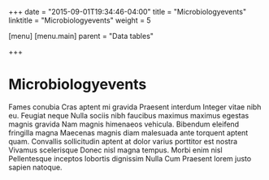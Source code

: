 +++
date = "2015-09-01T19:34:46-04:00"
title = "Microbiologyevents"
linktitle = "Microbiologyevents"
weight = 5

[menu]
  [menu.main]
    parent = "Data tables"

+++

# Microbiologyevents

Fames conubia Cras aptent mi gravida Praesent interdum Integer vitae nibh eu. Feugiat neque Nulla sociis nibh faucibus maximus maximus egestas magnis gravida Nam magnis himenaeos vehicula. Bibendum eleifend fringilla magna Maecenas magnis diam malesuada ante torquent aptent quam. Convallis sollicitudin aptent at dolor varius porttitor est nostra Vivamus scelerisque Donec nisl magna tempus. Morbi enim nisl Pellentesque inceptos lobortis dignissim Nulla Cum Praesent lorem justo sapien natoque.